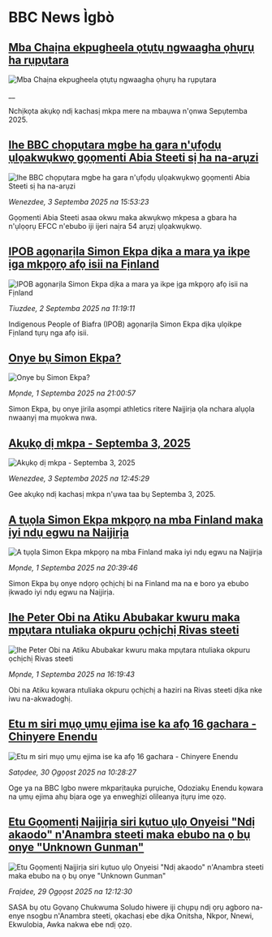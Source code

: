 # BBC News Ìgbò## [Mba Chaịna ekpugheela ọtụtụ ngwaagha ọhụrụ ha rụpụtara](https://www.bbc.co.uk/igbo/live/cgr9ekd99rxt?at_medium=RSS&at_campaign=rss?at_campaign=githubrss)![Mba Chaịna ekpugheela ọtụtụ ngwaagha ọhụrụ ha rụpụtara](https://ichef.bbci.co.uk/ace/standard/240/cpsprodpb/2130/live/a5b12930-888e-11f0-b391-6936825093bd.jpg)__Nchịkọta akụkọ ndị kachasị mkpa mere na mbaụwa n'ọnwa Sepụtemba 2025.## [Ihe BBC chọpụtara mgbe ha gara n'ụfọdụ ụlọakwụkwọ gọọmenti Abia Steeti sị ha na-arụzi ](https://www.bbc.com/igbo/articles/c39rknjmn89o?at_medium=RSS&at_campaign=rss?at_campaign=githubrss)![Ihe BBC chọpụtara mgbe ha gara n'ụfọdụ ụlọakwụkwọ gọọmenti Abia Steeti sị ha na-arụzi ](https://ichef.bbci.co.uk/ace/ws/240/cpsprodpb/7425/live/19179050-88dd-11f0-9cf6-cbf3e73ce2b9.jpg)_Wenezdee, 3 Septemba 2025 na 15:53:23_Gọọmenti Abia Steeti asaa okwu maka akwụkwọ mkpesa a gbara ha n'ụlọọrụ EFCC n'ebubo iji ijeri naịra 54 arụzị ụlọakwụkwọ.## [IPOB agọnarịla Simon Ekpa dịka a mara ya ikpe ịga mkpọrọ afọ isii na Fịnland](https://www.bbc.com/igbo/articles/cvgvgep7905o?at_medium=RSS&at_campaign=rss?at_campaign=githubrss)![IPOB agọnarịla Simon Ekpa dịka a mara ya ikpe ịga mkpọrọ afọ isii na Fịnland](https://ichef.bbci.co.uk/ace/ws/240/cpsprodpb/1564/live/1225aab0-87ee-11f0-b391-6936825093bd.jpg)_Tiuzdee, 2 Septemba 2025 na 11:19:11_Indigenous People of Biafra (IPOB) agọnarịla Simon Ekpa dịka ụlọikpe Fịnland tụrụ nga afọ isii.## [Onye bụ Simon Ekpa?](https://www.bbc.com/igbo/articles/cvg3g4mg43ko?at_medium=RSS&at_campaign=rss?at_campaign=githubrss)![Onye bụ Simon Ekpa?](https://ichef.bbci.co.uk/ace/ws/240/cpsprodpb/1655/live/430d08e0-8770-11f0-a4c8-d381adcec3ce.jpg)_Mọnde, 1 Septemba 2025 na 21:00:57_Simon Ekpa, bụ onye jirila asọmpi athletics ritere Naịjirịa ọla nchara alụọla nwaanyị ma mụokwa nwa.## [Akụkọ dị mkpa - Septemba 3, 2025](https://www.bbc.com/igbo/articles/c5yk0k4y23qo?at_medium=RSS&at_campaign=rss?at_campaign=githubrss)![Akụkọ dị mkpa - Septemba 3, 2025](https://ichef.bbci.co.uk/ace/ws/240/cpsprodpb/f1a0/live/52df1610-60be-11f0-a40e-a1af2950b220.jpg)_Wenezdee, 3 Septemba 2025 na 12:45:29_Gee akụkọ ndị kachasị mkpa n'ụwa taa bụ Septemba 3, 2025.## [A tụọla Simon Ekpa mkpọrọ na mba Finland maka iyi ndụ egwu na Naịjirịa](https://www.bbc.com/igbo/articles/c9qy8r49vnxo?at_medium=RSS&at_campaign=rss?at_campaign=githubrss)![A tụọla Simon Ekpa mkpọrọ na mba Finland maka iyi ndụ egwu na Naịjirịa](https://ichef.bbci.co.uk/ace/ws/240/cpsprodpb/6871/live/cda85400-8711-11f0-84c8-99de564f0440.jpg)_Mọnde, 1 Septemba 2025 na 20:39:46_Simon Ekpa bụ onye ndọrọ ọchịchị bi na Finland ma na e boro ya ebubo ịkwado iyi ndụ egwu na Naịjirịa.## [Ihe Peter Obi na Atiku Abubakar kwuru maka mpụtara ntuliaka okpuru ọchịchị Rivas steeti](https://www.bbc.com/igbo/articles/cpwygevvl72o?at_medium=RSS&at_campaign=rss?at_campaign=githubrss)![Ihe Peter Obi na Atiku Abubakar kwuru maka mpụtara ntuliaka okpuru ọchịchị Rivas steeti](https://ichef.bbci.co.uk/ace/ws/240/cpsprodpb/b614/live/81a07940-874b-11f0-9a58-57fdbdb13ad4.jpg)_Mọnde, 1 Septemba 2025 na 16:19:43_Obi na Atiku kọwara ntuliaka okpuru ọchịchị a haziri na Rivas steeti dịka nke iwu na-akwadoghị.## [Etu m siri mụọ ụmụ ejima ise ka afọ 16 gachara - Chinyere Enendu](https://www.bbc.com/igbo/articles/cx29qr2xpzjo?at_medium=RSS&at_campaign=rss?at_campaign=githubrss)![Etu m siri mụọ ụmụ ejima ise ka afọ 16 gachara - Chinyere Enendu](https://ichef.bbci.co.uk/ace/ws/240/cpsprodpb/8f93/live/e3babda0-858b-11f0-b391-6936825093bd.png)_Satọdee, 30 Ọgọọst 2025 na 10:28:27_Oge ya na BBC Igbo nwere mkparịtaụka pụrụiche, Odoziakụ Enendu kọwara na ụmụ ejima ahụ bịara oge ya enweghịzi olileanya ịtụrụ ime ọzọ.## [Etu Gọọmentị Naịjirịa siri kụtuo ụlọ Onyeisi "Ndị akaodo" n'Anambra steeti maka ebubo na ọ bụ onye "Unknown Gunman"](https://www.bbc.com/igbo/articles/c74dpxvn2yro?at_medium=RSS&at_campaign=rss?at_campaign=githubrss)![Etu Gọọmentị Naịjirịa siri kụtuo ụlọ Onyeisi "Ndị akaodo" n'Anambra steeti maka ebubo na ọ bụ onye "Unknown Gunman"](https://ichef.bbci.co.uk/ace/ws/240/cpsprodpb/0809/live/3fa092b0-84cf-11f0-b391-6936825093bd.jpg)_Fraịdee, 29 Ọgọọst 2025 na 12:12:30_SASA bụ otu Gọvanọ Chukwuma Soludo hiwere iji chụpụ ndị ọrụ agboro na-enye nsogbu n'Anambra steeti, ọkachasị ebe dịka Onitsha, Nkpor, Nnewi, Ekwulobia, Awka nakwa ebe ndị ọzọ.